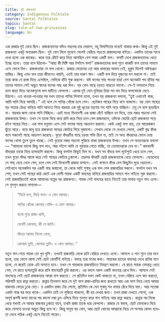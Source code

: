 ```yaml
---
title: দুই রাজকন্যা
category: Indigenous Folktale
source: Santal Folktales
topics: Santal
slug: tale-of-two-princesses
language: bn
---
```


এক রাজার দুই মেয়ে ছিল। রাজকন্যাদের যদিও মহলের চার দেয়ালে, বহু বিলাসিতার মধ্যেই থাকার কথা– কিন্তু এই দুই রাজকন্যা একটু অন্যরকম ছিল। দুই বোন মিলে সুযোগ পেলেই বেরিয়ে পড়তো রাজমহলের বাইরে। একদিন তাদের সাথে দেখা হলো এক কাকের। কাক তার ঠোঁটে করে নিয়ে আসছিল বেশ পাকা একটি ফল। ফলটি দেখে রাজকন্যাদের খেতে ইচ্ছে হলো। তারা বলে উঠলো– “আহা কী মিষ্টি আর টসটসে ফল!” 
রাজকন্যাদের কথা শুনে কাকটি ফল তাদের সামনে এসে ফেলে দিল। রাজকন্যারা সে ফল খেলো। রাজার মেয়েদের তো আর খাবারের অভাব নেই, হুকুম দিলেই অষ্টব্যঞ্জন হাজির। কিন্তু এমন ফল তারা জীবনেও খায়নি, এতই তার দারুণ স্বাদ। একটি ফল দিয়ে দুজনের মন ভরলো না। তাই তারা কাক যে রাস্তা দিয়ে এসেছিল, সেদিকে হাঁটা শুরু করলো। যদি ফলের গাছ পাওয়া যায়! 
বেশ অনেকটা পথ হাঁটার পর তাদের সামনে সেই অদ্ভুত স্বাদের ফলের গাছ ধরা দিল। বড় বোন গাছে চড়তে পারতো ভালো। সে-ই মগডালে গিয়ে ডাল ঝাড়া দিয়ে অনেকগুলো ফল মাটিতে ফেললো। এরপর দুই বোন দুনিয়ার চিন্তা সব বাদ দিয়ে ফলভোজে মেতে উঠলো। এত খাওয়া-দাওয়ার পর যখন তাদের পানির পিপাসা হলো, তখন বড় রাজকন্যা বললো, “তুই এখানেই থাক, আমি পানি নিয়ে আসছি।” এই বলে সে পানির খোঁজে চলে গেল। ছোটজন গাছের নিচে বসে থাকলো। 
বড় বোন গাছের বড় পাতার ঠোঙা বানিয়ে পানি আনতে গিয়ে বারবার এক দুষ্টু ভূতের যন্ত্রণায় সব পানি পড়ে যাচ্ছিল। তবু সে হাল ছাড়ছিল না। বারবার জলা থেকে পানি নিচ্ছিল। এরই মধ্যে ভিনদেশী এক রাজা হেঁটে যাচ্ছিল বন দিয়ে, তার নজর পড়লো সেই রাজকন্যার উপর। তখন সে তাকে বিয়ে করে রানি করে নিয়ে চলে গেল রাজমহলে, ওদিকে বেচারি ছোট রাজকন্যা পড়ে রইল গাছের নিচে। 
এক পাল হনুমান এসে সেই ফলের গাছে আক্রমণ করলো। কেউ একটু ফল খায়, তো আরেকজন ছুঁড়ে মারে। ভয়ে কাবু হয়ে রাজকন্যা গাছের কোটরে গিয়ে লুকালো। সেখান থেকে সে দেখতে পেলো, একটি বৃদ্ধ বাঁদর বাদে সকলেই গাছে আক্রমণ করেছে। বুড়ো বাঁদরটির গাছে চড়ার শক্তি ছিল না, তাই সে অন্য বাঁদরদের ফেলে দেয়া ফলের খোসা তুলে তুলে খাচ্ছে। সেই বুড়োর নজর পড়লো লুকিয়ে থাকা রাজকন্যার উপর। তখন সে অন্যদেরকে বললো— “আমাকে ভালো কিছু ফল দাও, আর নইলে আমি যে পুরস্কার পেতে যাচ্ছি, তা তোমাদেরকে দেব না।” কমবয়সী বাঁদরেরা তাকে নিয়ে হাসাহাসি করলো। কিন্তু ফলটল কিছুই দিল না। 
যখন সব বাঁদরে ফল লুটেপুটে খেয়ে চলে গেল, তখন বুড়ো বাঁদর আস্তে করে সেই গাছের কোটরে ঢুকলো। তারপর বাঁদরটি ছোট্ট রাজকন্যাকে খেয়ে ফেললো। খেয়েদেয়ে সে গাছ বেয়ে নেমে গেল, চলে গেল সেই ভিনদেশী রাজার বাগানে। সেই বাগানে বাঁদর বেশ কিছুদিন ঘুরে বেড়ালো। সেইখানে অনেকদিন পর একটি গাছ জন্মালো, তা থেকে অতি সুস্বাদু এক ফল পেল রাজবাড়ির সকলে। 
ফলটল যখন সব শেষ, তখন সেই গাছের কাঠ কেটে এক যোগী গায়ক একটি বাদ্যযন্ত্র বানিয়ে রাজবাড়ির সামনে গান গাইতে শুরু করলো। সেই রাজবাড়িতেই থাকে আমাদের গল্পের বড় রাজকন্যা। 
গায়ক সেই বাদ্যযন্ত্র হাতে নিতেই তার মাথায় নতুন গান এলো। সে গুনগুন করতে লাগলো— 

> “মিঠে ফল, মিঠে ফল– ও বোন আমার।
> 
> পানির খোঁজে কোথায় গেলি– ও বোন আমার।
> 
> হলো দুয়ে রাজা-রানি,
> 
> বোনটি কোথায়, কী যে জানি।
> 
> বাঁদরে আমায় নিলো খেয়ে,
> 
> কোথায় তুমি, কোথায় তুমি– ও বোন আমার।”
> 

নতুন গান গেয়ে গায়ক তো খুব খুশি। তখনই রাজবাড়ি থেকে রানি বেরিয়ে দেখতে এলো। আসলে এ গান শুনে তার মনে হলো, তার ফেলে আসা সেই ছোট বোনটিই গাইছে। বলছে তার মনের কথা। গায়কের হাতের বাদ্যযন্ত্র দেখে রানির মনে হলো, যে করেই হোক এটা বাগাতে হবে। তখন সে গায়ককে রাজবাড়িতে নিমন্ত্রণ করলো। যে রাতে গায়ক নেমন্তন্ন খেতে গেল, সে রাতে ছলচাতুরি করে রানি বাদ্যযন্ত্রটি চুরি করলো। এর বদলে নকল একটি বাদ্যযন্ত্র রেখে দিল। 
আসলে সেই বাদ্যযন্ত্রে সেই ছোট রাজকন্যার আত্মা বাস করতো। সে প্রতিদিন যখন কেউ থাকতো না, তখন বেরিয়ে এসে স্নান করতো, পরিপাটি হয়ে রান্না করতো। রান্নার তিনভাগ করে সে দুই ভাগ রাজা-রানির জন্য রাখতো আর এক ভাগ নিয়ে খেয়ে আবার বাজনার ভেতর ঢুকে যেত। য়
একদিন রাজা টের পেলো, প্রতিদিন কে যেন সুস্বাদু সব খাবার রেঁধে দিয়ে যায়। আর সতেজ একটা গন্ধে ঘর ভরে থাকে। একদিন তাই সে লুকিয়ে থাকলো, কী হয় দেখার জন্য। 
তখন রাজা দেখতে পেলো, এক অপূর্ব রূপসী কন্যা স্নানের পর কালো লম্বা চুল এলিয়ে দিয়ে গুনগুন করে গান গাইছে আর রান্না করছে। রান্নার পর নিজে খেয়ে যখনই সে আবার বাজনায় ঢুকতে যাবে, তখনি রাজা তাকে ধরে ফেললো। 
রাজার যে স্বভাব, ছোট বোনকেও বিয়ে করে ফেলতে চাওয়া অদ্ভুত কিছু হবে না। কিন্তু মানুষ বড় বোন, আর ছোট বোনের আত্মাকে নিয়ে সে সংসার কেমন হবে– তা ভেবে পাঠক একটু হেসে নিতেই পারেন।
